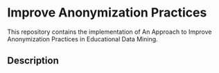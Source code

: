 # Improve Anonymization Practices
This repository contains the implementation of An Approach to Improve Anonymization Practices in Educational Data Mining.

## Description
